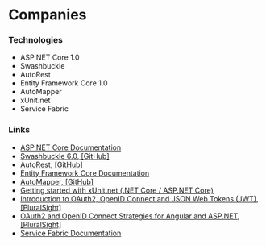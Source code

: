 # Companies

### Technologies

* ASP.NET Core 1.0
* Swashbuckle
* AutoRest
* Entity Framework Core 1.0
* AutoMapper
* xUnit.net
* Service Fabric

### Links
* [ASP.NET Core Documentation](https://docs.asp.net/en/latest/)
* [Swashbuckle 6.0, \[GitHub\]](https://github.com/domaindrivendev/Ahoy)
* [AutoRest, \[GitHub\]](https://github.com/Azure/autorest)
* [Entity Framework Core Documentation](https://docs.efproject.net/en/latest/)
* [AutoMapper, \[GitHub\]](https://github.com/AutoMapper/AutoMapper/wiki)
* [Getting started with xUnit.net (.NET Core / ASP.NET Core)](https://xunit.github.io/docs/getting-started-dotnet-core.html)
* [Introduction to OAuth2, OpenID Connect and JSON Web Tokens (JWT), \[PluralSight\]](https://www.pluralsight.com/courses/oauth2-json-web-tokens-openid-connect-introduction)
* [OAuth2 and OpenID Connect Strategies for Angular and ASP.NET, \[PluralSight\]](https://www.pluralsight.com/courses/oauth2-openid-connect-angular-aspdotnet)
* [Service Fabric Documentation](https://azure.microsoft.com/en-us/documentation/services/service-fabric/)